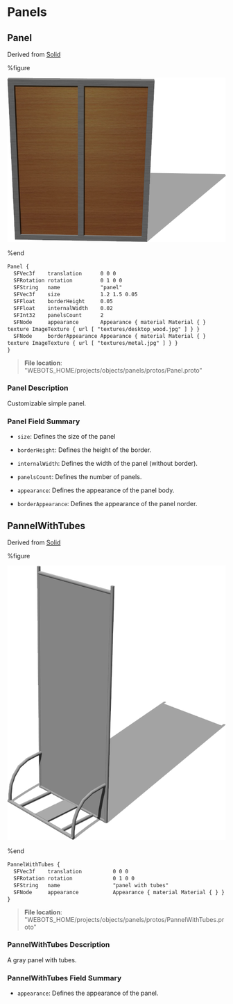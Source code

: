 # Panels

## Panel

Derived from [Solid](../reference/solid.md)

%figure

![Panel](images/objects/panels/Panel/model.png)

%end

```
Panel {
  SFVec3f    translation      0 0 0
  SFRotation rotation         0 1 0 0
  SFString   name             "panel"
  SFVec3f    size             1.2 1.5 0.05                                                                                       
  SFFloat    borderHeight     0.05                                                                                               
  SFFloat    internalWidth    0.02                                                                                               
  SFInt32    panelsCount      2                                                                                                  
  SFNode     appearance       Appearance { material Material { } texture ImageTexture { url [ "textures/desktop_wood.jpg" ] } }  
  SFNode     borderAppearance Appearance { material Material { } texture ImageTexture { url [ "textures/metal.jpg" ] } }         
}
```

> **File location**: "WEBOTS\_HOME/projects/objects/panels/protos/Panel.proto"

### Panel Description

Customizable simple panel.

### Panel Field Summary

- `size`: Defines the size of the panel

- `borderHeight`: Defines the height of the border.

- `internalWidth`: Defines the width of the panel (without border).

- `panelsCount`: Defines the number of panels.

- `appearance`: Defines the appearance of the panel body.

- `borderAppearance`: Defines the appearance of the panel norder.

## PannelWithTubes

Derived from [Solid](../reference/solid.md)

%figure

![PannelWithTubes](images/objects/panels/PannelWithTubes/model.png)

%end

```
PannelWithTubes {
  SFVec3f    translation          0 0 0
  SFRotation rotation             0 1 0 0
  SFString   name                 "panel with tubes"
  SFNode     appearance           Appearance { material Material { } }  
}
```

> **File location**: "WEBOTS\_HOME/projects/objects/panels/protos/PannelWithTubes.proto"

### PannelWithTubes Description

A gray panel with tubes.

### PannelWithTubes Field Summary

- `appearance`: Defines the appearance of the panel.

